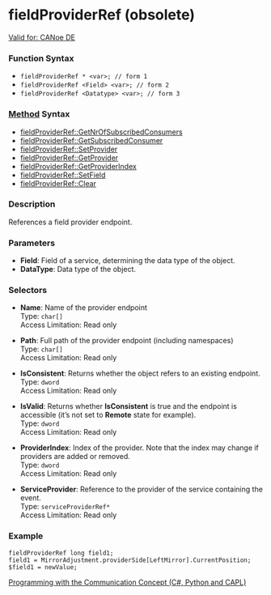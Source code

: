 # fieldProviderRef (obsolete)

[Valid for: CANoe DE](../../../Shared/FeatureAvailability.md)

### Function Syntax

- `fieldProviderRef * <var>; // form 1`
- `fieldProviderRef <Field> <var>; // form 2`
- `fieldProviderRef <Datatype> <var>; // form 3`

### [Method](../../../Shared/CAPL/General/ClassesAndObjects.md) Syntax

- [fieldProviderRef::GetNrOfSubscribedConsumers](../Methods/CAPLfunctionfieldProviderRefGetNrOfSubscribedConsumers.md)
- [fieldProviderRef::GetSubscribedConsumer](../Methods/CAPLfunctionfieldProviderRefGetSubscribedConsumer.md)
- [fieldProviderRef::SetProvider](../Methods/CAPLfunctionSetProvider.md)
- [fieldProviderRef::GetProvider](../Methods/CAPLfunctionGetProvider.md)
- [fieldProviderRef::GetProviderIndex](../Methods/CAPLfunctionGetProviderIndex.md)
- [fieldProviderRef::SetField](../Methods/CAPLfunctionSetField.md)
- [fieldProviderRef::Clear](../Methods/CAPLfunctionClear.md)

### Description

References a field provider endpoint.

### Parameters

- **Field**: Field of a service, determining the data type of the object.
- **DataType**: Data type of the object.

### Selectors

- **Name**: Name of the provider endpoint  
  Type: `char[]`  
  Access Limitation: Read only

- **Path**: Full path of the provider endpoint (including namespaces)  
  Type: `char[]`  
  Access Limitation: Read only

- **IsConsistent**: Returns whether the object refers to an existing endpoint.  
  Type: `dword`  
  Access Limitation: Read only

- **IsValid**: Returns whether **IsConsistent** is true and the endpoint is accessible (it’s not set to **Remote** state for example).  
  Type: `dword`  
  Access Limitation: Read only

- **ProviderIndex**: Index of the provider. Note that the index may change if providers are added or removed.  
  Type: `dword`  
  Access Limitation: Read only

- **ServiceProvider**: Reference to the provider of the service containing the event.  
  Type: `serviceProviderRef*`  
  Access Limitation: Read only

### Example

```plaintext
fieldProviderRef long field1;
field1 = MirrorAdjustment.providerSide[LeftMirror].CurrentPosition;
$field1 = newValue;
```

[Programming with the Communication Concept (C#, Python and CAPL)](../../../CANoeCANalyzer/CommunicationConcept/Programming/CCP.md)
